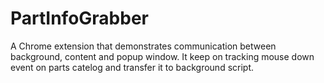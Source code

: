 # PartInfoGrabber
A Chrome extension that demonstrates communication between background, content and popup window. It keep on tracking mouse down event on  parts catelog and transfer it to background script.
